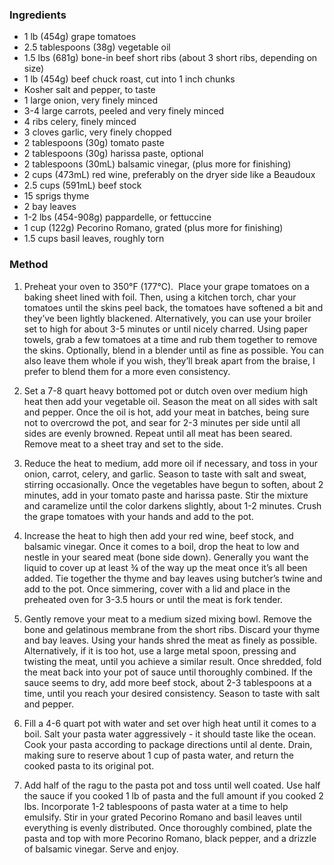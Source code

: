 ### Ingredients
- 1 lb (454g) grape tomatoes
- 2.5 tablespoons (38g) vegetable oil 
- 1.5 lbs (681g) bone-in beef short ribs (about 3 short ribs, depending on size) 
- 1 lb (454g) beef chuck roast, cut into 1 inch chunks 
- Kosher salt and pepper, to taste 
- 1 large onion, very finely minced
- 3-4 large carrots, peeled and very finely minced
- 4 ribs celery, finely minced
- 3 cloves garlic, very finely chopped 
- 2 tablespoons (30g) tomato paste
- 2 tablespoons (30g) harissa paste, optional 
- 2 tablespoons (30mL) balsamic vinegar, (plus more for finishing)
- 2 cups (473mL) red wine, preferably on the dryer side like a Beaudoux
- 2.5 cups (591mL) beef stock 
- 15 sprigs thyme
- 2 bay leaves 
- 1-2 lbs (454-908g) pappardelle, or fettuccine
- 1 cup (122g) Pecorino Romano, grated (plus more for finishing)
- 1.5 cups basil leaves, roughly torn
### Method
1. Preheat your oven to 350°F (177°C).  Place your grape tomatoes on a baking sheet lined with foil. Then, using a kitchen torch, char your tomatoes until the skins peel back, the tomatoes have softened a bit and they’ve been lightly blackened. Alternatively, you can use your broiler set to high for about 3-5 minutes or until nicely charred. Using paper towels, grab a few tomatoes at a time and rub them together to remove the skins. Optionally, blend in a blender until as fine as possible. You can also leave them whole if you wish, they’ll break apart from the braise, I prefer to blend them for a more even consistency. 

2. Set a 7-8 quart heavy bottomed pot or dutch oven over medium high heat then add your vegetable oil. Season the meat on all sides with salt and pepper. Once the oil is hot, add your meat in batches, being sure not to overcrowd the pot, and sear for 2-3 minutes per side until all sides are evenly browned. Repeat until all meat has been seared. Remove meat to a sheet tray and set to the side.

3. Reduce the heat to medium, add more oil if necessary, and toss in your onion, carrot, celery, and garlic. Season to taste with salt and sweat, stirring occasionally. Once the vegetables have begun to soften, about 2 minutes, add in your tomato paste and harissa paste. Stir the mixture and caramelize until the color darkens slightly, about 1-2 minutes. Crush the grape tomatoes with your hands and add to the pot. 

4. Increase the heat to high then add your red wine, beef stock, and balsamic vinegar. Once it comes to a boil, drop the heat to low and nestle in your seared meat (bone side down). Generally you want the liquid to cover up at least ¾ of the way up the meat once it’s all been added. Tie together the thyme and bay leaves using butcher’s twine and add to the pot. Once simmering, cover with a lid and place in the preheated oven for 3-3.5 hours or until the meat is fork tender.

5. Gently remove your meat to a medium sized mixing bowl. Remove the bone and gelatinous membrane from the short ribs. Discard your thyme and bay leaves. Using your hands shred the meat as finely as possible. Alternatively, if it is too hot, use a large metal spoon, pressing and twisting the meat, until you achieve a similar result. Once shredded, fold the meat back into your pot of sauce until thoroughly combined. If the sauce seems to dry, add more beef stock, about 2-3 tablespoons at a time, until you reach your desired consistency. Season to taste with salt and pepper.

6. Fill a 4-6 quart pot with water and set over high heat until it comes to a boil. Salt your pasta water aggressively - it should taste like the ocean. Cook your pasta according to package directions until al dente. Drain, making sure to reserve about 1 cup of pasta water, and return the cooked pasta to its original pot. 

7. Add half of the ragu to the pasta pot and toss until well coated. Use half the sauce if you cooked 1 lb of pasta and the full amount if you cooked 2 lbs. Incorporate 1-2 tablespoons of pasta water at a time to help emulsify. Stir in your grated Pecorino Romano and basil leaves until everything is evenly distributed. Once thoroughly combined, plate the pasta and top with more Pecorino Romano, black pepper, and a drizzle of balsamic vinegar. Serve and enjoy.